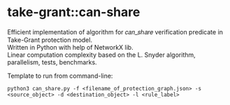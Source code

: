 # take-grant::can-share

Efficient implementation of algorithm for 𝑐𝑎𝑛_𝑠ℎ𝑎𝑟𝑒 verification predicate in Take-Grant protection model.<br>
Written in Python with help of NetworkX lib.<br>
Linear computation complexity based on the L. Snyder algorithm, parallelism, tests, benchmarks.

Template to run from command-line:
```  
python3 can_share.py -f <filename_of_protection_graph.json> -s <source_object> -d <destination_object> -l <rule_label>
```
